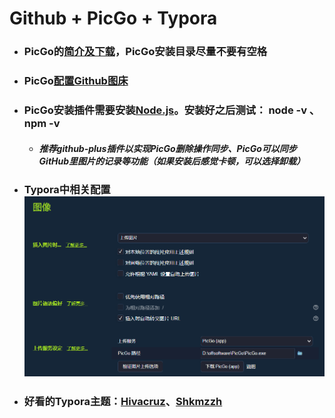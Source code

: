 # Github + PicGo + Typora
- ### PicGo的[简介及下载](https://picgo.github.io/PicGo-Doc/zh/guide/#picgo-is-here)，PicGo安装目录尽量不要有空格
- ### PicGo[配置Github图床](https://picgo.github.io/PicGo-Doc/zh/guide/config.html#github%E5%9B%BE%E5%BA%8A)
- ### PicGo安装插件需要安装[Node.js](https://nodejs.org/zh-cn/)。安装好之后测试： node -v 、 npm -v
  - ##### 推荐***github-plus***插件以实现**PicGo删除操作同步、PicGo可以同步GitHub里图片的记录等功能**（如果安装后感觉卡顿，可以选择卸载）
- ### Typora中相关配置![](https://raw.githubusercontent.com/GitOpenning/typora-images/main/imgs/202301121128604.png)
- ### 好看的Typora主题：[Hivacruz](https://github.com/kinoute/typora-hivacruz-theme)、[Shkmzzh](https://github.com/shkmzzh/typora-theme)
